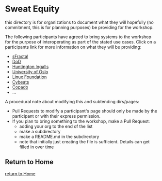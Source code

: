# Sweat Equity
this directory is for organizations to
document what they will hopefully
(no commitment, this is for planning purposes)
be providing for the workshop.

The following participants have agreed
to bring systems to the workshop for
the purpose of interoperating
as part of the stated use cases.
Click on a participants link
for more information on what they
will be providing:
- [sFractal](./sFractal/README.md)
- [DoD](./DoD/README.md)
- [Huntington Ingalls](HuntingtonIngalls/README.md)
- [University of Oslo](./UniversityOslo/README.md)
- [Linux Foundation](./LinuxFoundation/README.md)
- [Cybeats](./Cybeats/README.md)
- [Copado](./Copado/README.md)
- ...

A procedural note about modifying this
and subtending dirs/pages:
- Pull Requests to modify a participant's page should only be made by the participant
or with their express permission.
- If you plan to bring something to the workshop, make a Pull Request:
   + adding your org to the end of the list
   + make a subdirectory
   + make a README.md in the subdirectory
   + note that initially just creating the file is sufficient. Details can get filled in over time


## Return to Home
[return to Home](../index.md)
